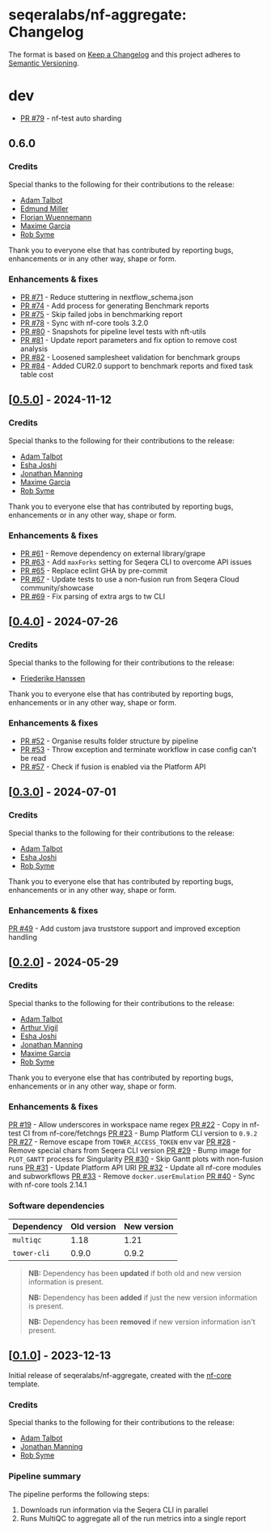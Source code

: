 # seqeralabs/nf-aggregate: Changelog

The format is based on [Keep a Changelog](https://keepachangelog.com/en/1.0.0/)
and this project adheres to [Semantic Versioning](https://semver.org/spec/v2.0.0.html).

# dev

- [PR #79](https://github.com/seqeralabs/nf-aggregate/pull/79) - nf-test auto sharding

## 0.6.0

### Credits

Special thanks to the following for their contributions to the release:

- [Adam Talbot](https://github.com/adamrtalbot)
- [Edmund Miller](https://github.com/edmundmiller)
- [Florian Wuennemann](https://github.com/FloWuenne)
- [Maxime Garcia](https://github.com/maxulysse)
- [Rob Syme](https://github.com/robsyme)

Thank you to everyone else that has contributed by reporting bugs, enhancements or in any other way, shape or form.

### Enhancements & fixes

- [PR #71](https://github.com/seqeralabs/nf-aggregate/pull/71) - Reduce stuttering in nextflow_schema.json
- [PR #74](https://github.com/seqeralabs/nf-aggregate/pull/74) - Add process for generating Benchmark reports
- [PR #75](https://github.com/seqeralabs/nf-aggregate/pull/75) - Skip failed jobs in benchmarking report
- [PR #78](https://github.com/seqeralabs/nf-aggregate/pull/78) - Sync with nf-core tools 3.2.0
- [PR #80](https://github.com/seqeralabs/nf-aggregate/pull/90) - Snapshots for pipeline level tests with nft-utils
- [PR #81](https://github.com/seqeralabs/nf-aggregate/pull/81) - Update report parameters and fix option to remove cost analysis
- [PR #82](https://github.com/seqeralabs/nf-aggregate/pull/82) - Loosened samplesheet validation for benchmark groups
- [PR #84](https://github.com/seqeralabs/nf-aggregate/pull/84) - Added CUR2.0 support to benchmark reports and fixed task table cost

## [[0.5.0](https://github.com/seqeralabs/nf-aggregate/releases/tag/0.5.0)] - 2024-11-12

### Credits

Special thanks to the following for their contributions to the release:

- [Adam Talbot](https://github.com/adamrtalbot)
- [Esha Joshi](https://github.com/ejseqera)
- [Jonathan Manning](https://github.com/pinin4fjords)
- [Maxime Garcia](https://github.com/maxulysse)
- [Rob Syme](https://github.com/robsyme)

Thank you to everyone else that has contributed by reporting bugs, enhancements or in any other way, shape or form.

### Enhancements & fixes

- [PR #61](https://github.com/seqeralabs/nf-aggregate/pull/61) - Remove dependency on external library/grape
- [PR #63](https://github.com/seqeralabs/nf-aggregate/pull/63) - Add `maxForks` setting for Seqera CLI to overcome API issues
- [PR #65](https://github.com/seqeralabs/nf-aggregate/pull/65) - Replace eclint GHA by pre-commit
- [PR #67](https://github.com/seqeralabs/nf-aggregate/pull/67) - Update tests to use a non-fusion run from Seqera Cloud community/showcase
- [PR #69](https://github.com/seqeralabs/nf-aggregate/pull/69) - Fix parsing of extra args to tw CLI

## [[0.4.0](https://github.com/seqeralabs/nf-aggregate/releases/tag/0.4.0)] - 2024-07-26

### Credits

Special thanks to the following for their contributions to the release:

- [Friederike Hanssen](https://github.com/FriederikeHanssen)

Thank you to everyone else that has contributed by reporting bugs, enhancements or in any other way, shape or form.

### Enhancements & fixes

- [PR #52](https://github.com/seqeralabs/nf-aggregate/pull/52) - Organise results folder structure by pipeline
- [PR #53](https://github.com/seqeralabs/nf-aggregate/pull/53) - Throw exception and terminate workflow in case config can't be read
- [PR #57](https://github.com/seqeralabs/nf-aggregate/pull/57) - Check if fusion is enabled via the Platform API

## [[0.3.0](https://github.com/seqeralabs/nf-aggregate/releases/tag/0.3.0)] - 2024-07-01

### Credits

Special thanks to the following for their contributions to the release:

- [Adam Talbot](https://github.com/adamrtalbot)
- [Esha Joshi](https://github.com/ejseqera)
- [Rob Syme](https://github.com/robsyme)

Thank you to everyone else that has contributed by reporting bugs, enhancements or in any other way, shape or form.

### Enhancements & fixes

[PR #49](https://github.com/seqeralabs/nf-aggregate/pull/49) - Add custom java truststore support and improved exception handling

## [[0.2.0](https://github.com/seqeralabs/nf-aggregate/releases/tag/0.2.0)] - 2024-05-29

### Credits

Special thanks to the following for their contributions to the release:

- [Adam Talbot](https://github.com/adamrtalbot)
- [Arthur Vigil](https://github.com/ahvigil)
- [Esha Joshi](https://github.com/ejseqera)
- [Jonathan Manning](https://github.com/pinin4fjords)
- [Maxime Garcia](https://github.com/maxulysse)
- [Rob Syme](https://github.com/robsyme)

Thank you to everyone else that has contributed by reporting bugs, enhancements or in any other way, shape or form.

### Enhancements & fixes

[PR #19](https://github.com/seqeralabs/nf-aggregate/pull/19) - Allow underscores in workspace name regex
[PR #22](https://github.com/seqeralabs/nf-aggregate/pull/22) - Copy in nf-test CI from nf-core/fetchngs
[PR #23](https://github.com/seqeralabs/nf-aggregate/pull/23) - Bump Platform CLI version to `0.9.2`
[PR #27](https://github.com/seqeralabs/nf-aggregate/pull/27) - Remove escape from `TOWER_ACCESS_TOKEN` env var
[PR #28](https://github.com/seqeralabs/nf-aggregate/pull/28) - Remove special chars from Seqera CLI version
[PR #29](https://github.com/seqeralabs/nf-aggregate/pull/29) - Bump image for `PLOT_GANTT` process for Singularity
[PR #30](https://github.com/seqeralabs/nf-aggregate/pull/30) - Skip Gantt plots with non-fusion runs
[PR #31](https://github.com/seqeralabs/nf-aggregate/pull/31) - Update Platform API URI
[PR #32](https://github.com/seqeralabs/nf-aggregate/pull/32) - Update all nf-core modules and subworkflows
[PR #33](https://github.com/seqeralabs/nf-aggregate/pull/33) - Remove `docker.userEmulation`
[PR #40](https://github.com/seqeralabs/nf-aggregate/pull/40) - Sync with nf-core tools 2.14.1

### Software dependencies

| Dependency  | Old version | New version |
| ----------- | ----------- | ----------- |
| `multiqc`   | 1.18        | 1.21        |
| `tower-cli` | 0.9.0       | 0.9.2       |

> **NB:** Dependency has been **updated** if both old and new version information is present.
>
> **NB:** Dependency has been **added** if just the new version information is present.
>
> **NB:** Dependency has been **removed** if new version information isn't present.

## [[0.1.0](https://github.com/seqeralabs/nf-aggregate/releases/tag/0.1.0)] - 2023-12-13

Initial release of seqeralabs/nf-aggregate, created with the [nf-core](https://nf-co.re/) template.

### Credits

Special thanks to the following for their contributions to the release:

- [Adam Talbot](https://github.com/adamrtalbot)
- [Jonathan Manning](https://github.com/pinin4fjords)
- [Rob Syme](https://github.com/robsyme)

### Pipeline summary

The pipeline performs the following steps:

1. Downloads run information via the Seqera CLI in parallel
2. Runs MultiQC to aggregate all of the run metrics into a single report
